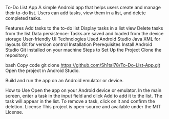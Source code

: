 To-Do List App
A simple Android app that helps users create and manage their to-do list. Users can add tasks, view them in a list, and delete completed tasks.

Features
Add tasks to the to-do list
Display tasks in a list view
Delete tasks from the list
Data persistence: Tasks are saved and loaded from the device storage
User-friendly UI
Technologies Used
Android Studio
Java
XML for layouts
Git for version control
Installation
Prerequisites
Install Android Studio
Git installed on your machine
Steps to Set Up the Project
Clone the repository:

bash
Copy code
git clone https://github.com/Sh1tal78/To-Do-List-App.git
Open the project in Android Studio.

Build and run the app on an Android emulator or device.

How to Use
Open the app on your Android device or emulator.
In the main screen, enter a task in the input field and click Add to add it to the list.
The task will appear in the list. To remove a task, click on it and confirm the deletion.
License
This project is open-source and available under the MIT License.
